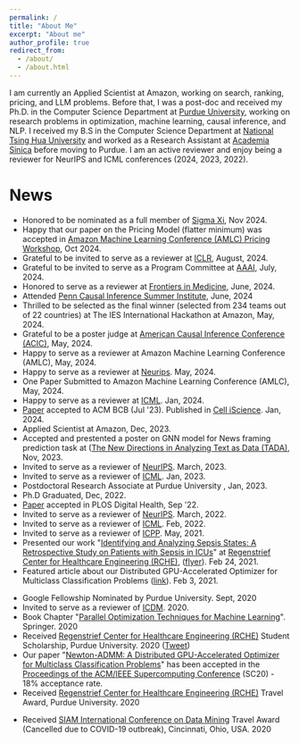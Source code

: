 ```yaml
---
permalink: /
title: "About Me"
excerpt: "About me"
author_profile: true
redirect_from: 
  - /about/
  - /about.html
---
```



<!--- > I don't have many failures. If I make a cake and it fails, it becomes a pudding. -- [Life Lessons From 100-Year-Olds](https://www.youtube.com/watch?v=9AThycGCakk)] -->
<!--- >-- Every job is a self portrait of those who did it.
-- Autograph your work with quality. -->
<!--- > The noblest pleasure is the joy of understanding. — Leonardo da Vinci <br /> Altruism, Service, Purpose. — [Eric Lander](https://www.youtube.com/watch?v=ajlDioK-H6U&feature=emb_title) -->


<!--- > Chih-Hao Fang is a Ph.D. candidate under the supervision of  Prof. [Ananth Grama](https://www.cs.purdue.edu/people/faculty/ayg) in computer science at [Purdue University](https://www.cs.purdue.edu/). His research interests are optimization, machine learning, and causal inference. Chih-Hao is recipient of Lynn Fellowship at Purdue University. Prior to joining Purdue University, Chih-Hao received his B.S in Computer Science from [National Tsing Hua University](http://nthu-en.web.nthu.edu.tw/) (2013) in Taiwan. After his graduation, Chih-Hao worked as a Research Assistant at [Academia Sinica](https://www.sinica.edu.tw/en) (2015) in Taiwan, focusing on large-scale data analyses on Next-Generation Sequencing Data. -->

I am currently an Applied Scientist at Amazon, working on search, ranking, pricing, and LLM problems. Before that, I was a post-doc and received my Ph.D. in the Computer Science Department at [Purdue University](https://www.cs.purdue.edu/), working on research problems in optimization, machine learning, causal inference, and NLP. I received my B.S in the Computer Science Department at [National Tsing Hua University](http://nthu-en.web.nthu.edu.tw/) and worked as a Research Assistant at [Academia Sinica](https://www.sinica.edu.tw/en) before moving to Purdue. I am an active reviewer and enjoy being a reviewer for NeurIPS and ICML conferences (2024, 2023, 2022). 

<!--- >  ***P.S. Last year, August (2023), I missed the precious opportunity to serve as a reviewer at ICLR for some reasons and would appreciate the invites again!!*** -->




 <!--- > I am currently a post-doc at Purdue University. I received my Ph.D. in Computer Science Department at [Purdue University](https://www.cs.purdue.edu/), where I am advised by Prof. [Ananth Grama](https://www.cs.purdue.edu/people/faculty/ayg). My research interests lies in optimization, machine learning, and causal inference. Prior to joining Purdue University, Chih-Hao received his B.S in Computer Science from [National Tsing Hua University](http://nthu-en.web.nthu.edu.tw/). I also worked as a Research Assistant at [Academia Sinica](https://www.sinica.edu.tw/en) for a few months before stuyding at Purdue. -->


<!--- > 
*** I am currently open to opportunities in the roles of an Applied Scientist or Machine Learning Researcher. I welcome any interested parties to connect with me on LinkedIn or via my email at chihhaofang19@gmail.com. ***

Possessing a rich background in Machine Learning research, I bring to the table comprehensive expertise in Convex, Non-Convex, and Constrained Optimization, Causal Inference, and Deep Learning. My technical acumen shines in my ability to design and implement Convex and Non-Convex solvers which streamline the training process of machine learning models. In this capacity, I have accumulated vast experience with open-source platforms like Pytorch and Tensorflow, allowing me to modify and even extend their functionalities.

In the healthcare industry, my work has been pivotal in utilizing constrained optimization solvers for disease phenotyping. This work has paved the way for an innovative interpretable treatment recommendation model.

I've also made significant contributions in the development of a causal reinforcement learning algorithm. This unique algorithm leverages causal inference principles to forecast more accurate potential treatment outcomes.

My involvement in Deep Learning has resulted in the creation of a model that outperforms the current state-of-the-art models in predicting regulatory elements.

Recently, I've further refined my optimization skills by creating a constrained optimization solver. This solver can identify pivotal features corresponding to multidimensional feature and outcome spaces. Recognized by experts in the field, this represents a high-dimensional extension of L1 lasso regression, thereby enhancing the model's performance and explainability significantly.

At present, my focus is on designing cutting-edge deep learning models to solve intricate Natural Language Processing problems. A notable accomplishment is the unique framework I've developed for news framing prediction. This framework adopts a graph-based approach that converts sentences into graph nodes, utilizes transformer models for embeddings, and extracts relationships from the ASER Knowledge Graph. A trained Graph Neural Network is then deployed to fine-tune transformers and accurately predict the framing of news articles.

In addition to my research work, I serve as a conference reviewer for highly respected forums such as NeurIPS and ICML, contributing to the shared body of knowledge in this rapidly progressing field. In my upcoming role, I aim to utilize my specialized expertise to continue propelling the boundaries of research forward.

-->

News
======
* Honored to be nominated as a full member of [Sigma Xi](https://www.sigmaxi.org/), Nov 2024.
* Happy that our paper on the Pricing Model (flatter minimum)  was accepted in [Amazon Machine Learning Conference (AMLC) Pricing Workshop]((https://www.amazon.science/)), Oct 2024.
* Grateful to be invited to serve as a reviewer at [ICLR](https://iclr.cc/), August, 2024.
* Grateful to be invited to serve as a Program Committee at [AAAI](https://aaai.org/conference/aaai/aaai-25/), July, 2024.
* Honored to serve as a reviewer at [Frontiers in Medicine](https://www.frontiersin.org/journals/medicine),  June, 2024.
* Attended [Penn Causal Inference Summer Institute](https://www.dbeicoe.med.upenn.edu/cci/2024-penn-causal-inference-summer-institute), June, 2024
* Thrilled to be selected as the final winner (selected from 234 teams out of 22 countries) at The IES International Hackathon at Amazon, May, 2024.
* Grateful to be a poster judge at [American Causal Inference Conference (ACIC)](https://sci-info.org/annual-meeting/), May, 2024. 
* Happy to serve as a reviewer at Amazon Machine Learning Conference (AMLC), May, 2024.
* Happy to serve as a reviewer at [Neurips](https://neurips.cc/). May, 2024.
* One Paper Submitted to Amazon Machine Learning Conference (AMLC), May, 2024.
* Happy to serve as a reviewer at [ICML](https://icml.cc/). Jan, 2024.
* [Paper]([https://nips.cc/](https://www.sciencedirect.com/science/article/pii/S2589004224000403)) accepted to ACM BCB (Jul '23). Published in [Cell iScience]([https://icml.cc/](https://www.sciencedirect.com/journal/iscience)). Jan, 2024.
* Applied Scientist at Amazon, Dec, 2023.
* Accepted and prestented a poster on GNN model for News framing prediction task at ([The New Directions in Analyzing Text as Data (TADA)]([https://www.sciencedirect.com/journal/iscience](https://tada2023.org/)), Nov, 2023.
* Invited to serve as a reviewer of [NeurIPS](https://nips.cc/). March, 2023.
* Invited to serve as a reviewer of [ICML](https://icml.cc/). Jan, 2023.
* Postdoctoral Research Associate at Purdue University , Jan, 2023.
* Ph.D Graduated, Dec, 2022.
* [Paper](https://journals.plos.org/digitalhealth/article?id=10.1371/journal.pdig.0000130) accepted in PLOS Digital Health, Sep '22. 
* Invited to serve as a reviewer of [NeurIPS](https://nips.cc/Conferences/2022/CallForPapers). March, 2022.
* Invited to serve as a reviewer of [ICML](https://icml.cc/Conferences/2022/CallForPapers). Feb, 2022.
* Invited to serve as a reviewer of [ICPP](https://oaciss.uoregon.edu/icpp21/index.php). May, 2021.
* Presented our work "[Identifying and Analyzing Sepsis States: A Retrospective Study on Patients with Sepsis in ICUs](https://arxiv.org/pdf/2009.10820.pdf)" at [Regenstrief Center for Healthcare Engineering (RCHE)](https://www.purdue.edu/discoverypark/rche/index.php), ([flyer](https://drive.google.com/file/d/1JSptZHn2RNB7mdPoCBbveYzh-CKX5mXc/view?usp=sharing)). Feb 24, 2021.
* Featured article about our Distributed GPU-Accelerated Optimizer for Multiclass Classification Problems ([link](https://www.purdue.edu/research/dimensions/purdue-team-develops-powerful-new-machine/)). Feb 3, 2021.
<!--- > * Officially became a Ph.D candidate in computer science at Purdue University. November, 2020.-->
* Google Fellowship Nominated by Purdue University. Sept, 2020
* Invited to serve as a reviewer of [ICDM](http://icdm2020.bigke.org/). 2020.
* Book Chapter "[Parallel Optimization Techniques for Machine Learning](https://link.springer.com/chapter/10.1007/978-3-030-43736-7_13)". Springer. 2020
* Received [Regenstrief Center for Healthcare Engineering (RCHE)](https://www.purdue.edu/discoverypark/rche/index.php) Student Scholarship, Purdue University. 2020 ([Tweet](https://twitter.com/Purdue_RCHE/status/1285289037620744192?s=20))
* Our paper "[Newton-ADMM: A Distributed GPU-Accelerated Optimizer for Multiclass Classification Problems](https://arxiv.org/pdf/1807.07132.pdf)" has been accepted in the [Proceedings of the ACM/IEEE Supercomputing Conference](https://sc20.supercomputing.org/) (SC20) - 18% acceptance rate.
* Received [Regenstrief Center for Healthcare Engineering (RCHE)](https://www.purdue.edu/discoverypark/rche/index.php) Travel Award, Purdue University. 2020 
<!--- >  * *Only one student who participated in the RCHE Graduate Student Seminar was selected for this award in Spring 2020.*  -->
* Received [SIAM International Conference on Data Mining]() Travel Award (Cancelled due to COVID-19 outbreak), Cincinnati, Ohio, USA. 2020 



